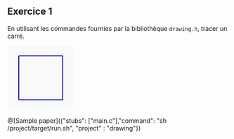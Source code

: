 ## Exercice 1 

En utilisant les commandes fournies par la bibliothèque `drawing.h`, tracer un carré.

![imgage exercice](Images/ex1.JPG)

@[Sample paper]({"stubs": ["main.c"],"command": "sh /project/target/run.sh", "project" : "drawing"})